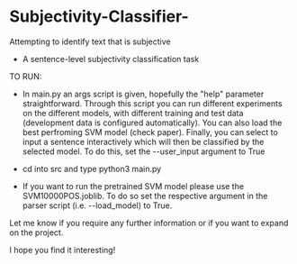 # Subjectivity-Classifier-
Attempting to identify text that is subjective


- A sentence-level subjectivity classification task

TO RUN:  

- In main.py an args script is given, hopefully the "help" parameter straightforward. Through this script you can run different experiments
on the different models, with different training and test data (development data is configured automatically). You can also load the best perfroming
SVM model (check paper). Finally, you can select to input a sentence interactively which will then be classified by the selected model. To do this, set the --user_input argument to True

- cd into src and type python3 main.py

- If you want to run the pretrained SVM model please use the SVM10000POS.joblib. To do so set the respective argument in the parser script (i.e. --load_model) to True.


Let me know if you require any further information or if you want to expand on the project. 

I hope you find it interesting!
